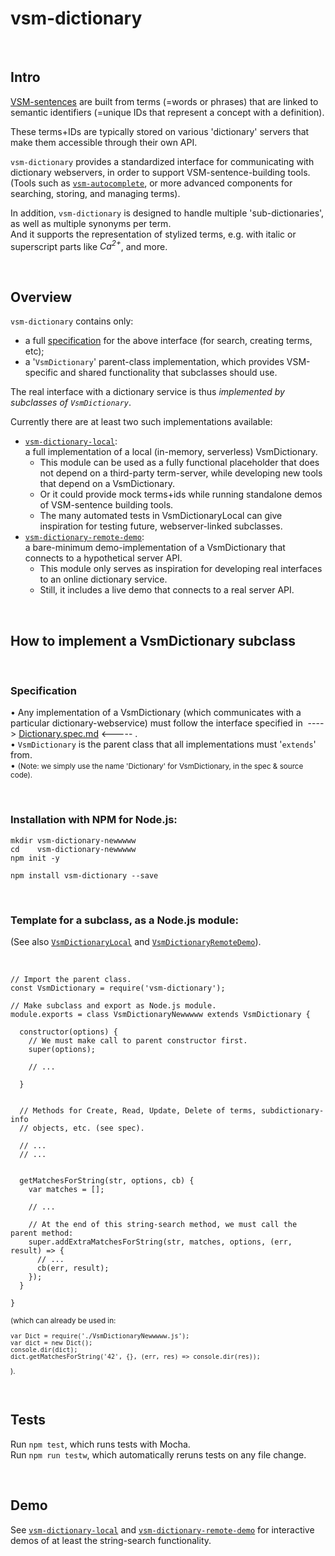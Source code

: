 # vsm-dictionary

<br>

## Intro

[VSM-sentences](http://scicura.org/vsm/vsm.html)
are built from terms (=words or phrases) that are linked to semantic identifiers
(=unique IDs that represent a concept with a definition).

These terms+IDs are typically stored on various 'dictionary' servers
that make them accessible through their own API.

`vsm-dictionary` provides a standardized interface for communicating with
dictionary webservers, in order to support VSM-sentence-building tools.
(Tools such as [`vsm-autocomplete`](https://github.com/vsmjs/vsm-autocomplete),
or more advanced components for searching, storing, and managing terms).

In addition, `vsm-dictionary` is designed to handle multiple 'sub-dictionaries',
as well as multiple synonyms per term.  
And it supports the representation of stylized terms,
e.g. with italic or superscript parts like <i>Ca<sup>2+</sup></i>, and more.

<br>

## Overview

`vsm-dictionary` contains only:
- a full [specification](Dictionary.spec.md)
  for the above interface (for search, creating terms, etc);
- a '`VsmDictionary`' parent-class implementation, which provides VSM-specific
  and shared functionality that subclasses should use.

The real interface with a dictionary service is thus
*implemented by subclasses of `VsmDictionary`*.

Currently there are at least two such implementations available:
- [`vsm-dictionary-local`](https://github.com/vsmjs/vsm-dictionary-local):  
  a full implementation of a local (in-memory, serverless) VsmDictionary.
  - This module can be used as a fully functional placeholder that does not
    depend on a third-party term-server, while developing new tools
    that depend on a VsmDictionary.
  - Or it could provide mock terms+ids while running
    standalone demos of VSM-sentence building tools.
  - The many automated tests in VsmDictionaryLocal can give inspiration
    for testing future, webserver-linked subclasses.
- [`vsm-dictionary-remote-demo`](https://github.com/vsmjs/vsm-dictionary-remote-demo):  
  a bare-minimum demo-implementation of a VsmDictionary that connects to a
  hypothetical server API.
  - This module only serves as inspiration for developing real interfaces
    to an online dictionary service.
  - Still, it includes a live demo that connects to a real server API.

<br>

## How to implement a VsmDictionary subclass

<br>

### Specification

&bull; Any implementation of a VsmDictionary (which communicates with
a particular dictionary-webservice) must follow the interface specified in&nbsp;
----&gt;&nbsp;[Dictionary.spec.md](Dictionary.spec.md)&nbsp;&lt;----- .  
&bull; `VsmDictionary` is the parent class that all implementations must
'`extends`' from.  
&bull; <span style="font-size: smaller;">
(Note: we simply use the name 'Dictionary' for VsmDictionary,
in the spec &amp; source code).</span>  


<br>

### Installation with NPM for Node.js:

```
mkdir vsm-dictionary-newwwww
cd    vsm-dictionary-newwwww
npm init -y
```
```
npm install vsm-dictionary --save
```

<br>

### Template for a subclass, as a Node.js module:

(See also [`VsmDictionaryLocal`](https://github.com/vsmjs/vsm-dictionary-local)
and [`VsmDictionaryRemoteDemo`](https://github.com/vsmjs/vsm-dictionary-remote-demo)).

<br>

```
// Import the parent class.
const VsmDictionary = require('vsm-dictionary');

// Make subclass and export as Node.js module.
module.exports = class VsmDictionaryNewwwww extends VsmDictionary {

  constructor(options) {
    // We must make call to parent constructor first.
    super(options);

    // ...

  }


  // Methods for Create, Read, Update, Delete of terms, subdictionary-info
  // objects, etc. (see spec).

  // ...
  // ...


  getMatchesForString(str, options, cb) {
    var matches = [];

    // ...

    // At the end of this string-search method, we must call the parent method:
    super.addExtraMatchesForString(str, matches, options, (err, result) => {
      // ...
      cb(err, result);
    });
  }

}
```


<div style="font-size: smaller;">

(which can already be used in:
```
var Dict = require('./VsmDictionaryNewwwww.js');
var dict = new Dict();
console.dir(dict);
dict.getMatchesForString('42', {}, (err, res) => console.dir(res));
```
).

</div>


<br>

## Tests

Run `npm test`, which runs tests with Mocha.  
Run `npm run testw`, which automatically reruns tests on any file change.

<br>

## Demo

See [`vsm-dictionary-local`](https://github.com/vsmjs/vsm-dictionary-local)
and [`vsm-dictionary-remote-demo`](https://github.com/vsmjs/vsm-dictionary-remote-demo)
for interactive demos of at least the string-search functionality.
